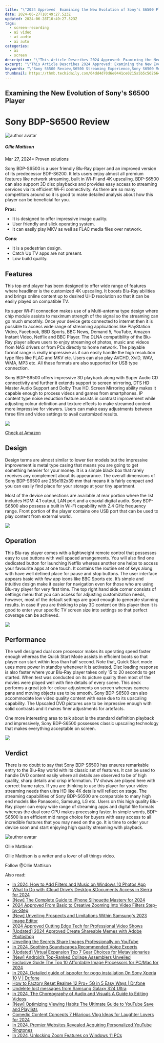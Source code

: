 ```yaml
---
title: "\"2024 Approved  Examining the New Evolution of Sony's S6500 Player\""
date: 2024-06-27T10:49:27.523Z
updated: 2024-06-28T10:49:27.523Z
tags: 
  - screen-recording
  - ai video
  - ai audio
  - ai auto
categories: 
  - ai
  - screen
description: "\"This Article Describes 2024 Approved: Examining the New Evolution of Sony's S6500 Player\""
excerpt: "\"This Article Describes 2024 Approved: Examining the New Evolution of Sony's S6500 Player\""
keywords: "\"Sony S6500 Review,S6500 Streaming Experience,Sony S6500 Media Evolution,S6500 Player Updates,Next-Gen Sony S6500,Sony Portable S6500 Guide,Sony S6500 Connectivity Insights\""
thumbnail: https://thmb.techidaily.com/64dd4d70d6e0441ce0215a5b5c562664b1c9c88648a5d01b942d93707afe0dac.jpg
---
```


## Examining the New Evolution of Sony's S6500 Player

# Sony BDP-S6500 Review

![author avatar](https://images.wondershare.com/filmora/article-images/ollie-mattison.jpg)

##### Ollie Mattison

 Mar 27, 2024• Proven solutions

Sony BDP-S6500 is a user friendly Blu-Ray player and an improved version of its predecessor BDP-S6200\. It lets users enjoy almost all premium features like network streaming, built in Wi-Fi and 4K upscaling. BDP-S6500 can also support 3D disc playbacks and provides easy access to streaming services via its efficient Wi-Fi connectivity. As there are so many competitors around so it is good to make detailed analysis about how this player can be beneficial for you.

**Pros:**

* It is designed to offer impressive image quality.
* User friendly and slick operating system.
* It can easily play MKV as well as FLAC media files over network.

**Cons:**

* It is a pedestrian design.
* Catch Up TV apps are not present.
* Low build quality.

## Features

This top end player has been designed to offer wide range of features where headliner is the customized 4K upscaling. It boosts Blu-Ray abilities and brings online content up to desired UHD resolution so that it can be easily played on compatible TV.

Its super Wi-Fi connection makes use of a Multi-antenna type design where chip module assists to maximum strength of the signal so the streaming can go much smoothly. Once your device gets connected to internet then it is possible to access wide range of streaming applications like PlayStation Video, Facebook, BBD Sports, BBC News, Demand 5, YouTube, Amazon Instant Video, Netflix and BBC Player. The DLNA compatibility of the Blu-Ray player allows users to enjoy streaming of photos, music and videos from NAS drivers or from PCs directly to home network. The playable format range is really impressive as it can easily handle the high resolution type files like FLAC and MKV etc. Users can also play AVCHD, XviD, WAV, WMA, MP3 etc. All these formats are also supported for USB type connection.

Sony BDP-S6500 offers impressive 3D playback along with Super Audio CD connectivity and further it extends support to screen mirroring, DTS HD Master Audio Support and Dolby True HD. Screen Mirroring ability makes it capable enough to process videos and games from smartphones. IP content type noise reduction feature assists in contrast improvement while adjusting colour definition and texture effects to make streamed content more impressive for viewers. Users can make easy adjustments between three film and video settings to avail customized results.

![](https://images.wondershare.com/filmora/article-images/s6500-2.jpg)

[Check at Amazon](https://www.amazon.com/gp/product/B00X6AGWRQ/ref=as%5Fli%5Ftl?ie=UTF8&tag=vs-flora-20&camp=1789&creative=9325&linkCode=as2&creativeASIN=B00X6AGWRQ&linkId=0245ff252766063f214b09b223009990)

## Design

Design terms are almost similar to lower tier models but the impressive improvement is metal type casing that means you are going to get something heavier for your money. It is a simple black box that rarely receives any complement about its appearance. The overall dimensions of Sony BDP-S6500 are 255x192x39 mm that means it is fairly compact and you can easily find place for your storage at your tiny apartment.

Most of the device connections are available at rear portion where the list includes HDMI 4.1 output, LAN port and a coaxial digital audio. Sony BDP-S6500 also possess a built in Wi-Fi capability with 2.4 GHz frequency range. Front portion of the player contains one USB port that can be used to play content from external world.

![](https://images.wondershare.com/filmora/article-images/s6500-3.jpg)

## Operation

This Blu-ray player comes with a lightweight remote control that possesses easy to use buttons with well spaced arrangements. You will also find one dedicated button for launching Netflix whereas another one helps to access your favourite apps at one touch. It contains the routine set of keys along with have well defined place for pause and stop buttons. The user interface appears basic with few app icons like BBC Sports etc. It’s simple and intuitive design make it easier for navigation even for those who are using Blu-ray player for very first time. The top right hand side corner consists of settings menu that you can access for adjusting customization needs, however, most of the default settings are good enough to generate stunning results. In case if you are thinking to play 3D content on this player then it is good to enter your specific TV screen size into settings so that perfect coverage can be achieved.

![](https://images.wondershare.com/filmora/article-images/s6500-1.jpg)

## Performance

The well designed dual core processor makes its operating speed faster enough whereas the Quick Start Mode assists in efficient boots so that player can start within less than half second. Note that, Quick Start mode uses more power in standby whenever it is activated. Disc loading response is also faster where your Blu-Ray player takes only 15 to 20 seconds to get started. When test was conducted on its picture quality then most of the movies were played well with fine details of every scene. This deck performs a great job for colour adjustments on screen whereas camera pans and moving objects use to be smooth. Sony BDP-S6500 can also accommodate low video quality content with ease due to its upscaling capability. The Upscaled DVD pictures use to be impressive enough with solid contrasts and it makes finer adjustments for artefacts.

One more interesting area to talk about is the standard definition playback and impressively, Sony BDP-S6500 possesses classic upscaling technology that makes everything acceptable on screen.

![](https://images.wondershare.com/filmora/article-images/s6500-4.jpg)

## Verdict

There is no doubt to say that Sony BDP-S6500 has ensures remarkable entry to the Blu-Ray world with its classic set of features. It can be used to handle DVD content easily where all details are observed to be of high quality, sharp details and crisp information. TV shows are played here with correct frame rates. If you are thinking to use this player for your video streaming needs then ultra HD like 4K details will reflect on stage. The streaming capabilities of Sony BDP-S6500 are comparable to many high end models like Panasonic, Samsung, LG etc. Users on this high quality Blu-Ray player can enjoy wide range of streaming apps and digital file formats whereas the dual core CPU makes processing faster. In simple words, BDP-S6500 is an efficient mid range choice for buyers with easy access to all incredible features that you may need on the go. It is time to order your device soon and start enjoying high quality streaming with playback.

![author avatar](https://images.wondershare.com/filmora/article-images/ollie-mattison.jpg)

Ollie Mattison

Ollie Mattison is a writer and a lover of all things video.

Follow @Ollie Mattison


<ins class="adsbygoogle"
     style="display:block"
     data-ad-format="autorelaxed"
     data-ad-client="ca-pub-7571918770474297"
     data-ad-slot="1223367746"></ins>



<ins class="adsbygoogle"
     style="display:block"
     data-ad-client="ca-pub-7571918770474297"
     data-ad-slot="8358498916"
     data-ad-format="auto"
     data-full-width-responsive="true"></ins>


<span class="atpl-alsoreadstyle">Also read:</span>
<div><ul>
<li><a href="https://article-posts.techidaily.com/in-2024-how-to-add-filters-and-music-on-windows-10-photos-app/"><u>In 2024, How to Add Filters and Music on Windows 10 Photos App</u></a></li>
<li><a href="https://article-posts.techidaily.com/what-to-do-with-icloud-drives-desktop-anddocuments-access-in-sierra-for-2024/"><u>What to Do with iCloud Drive’s Desktop &Documents Access in Sierra for 2024</u></a></li>
<li><a href="https://article-posts.techidaily.com/new-the-complete-guide-to-iphone-silhouette-mastery-for-2024/"><u>[New] The Complete Guide to iPhone Silhouette Mastery for 2024</u></a></li>
<li><a href="https://article-posts.techidaily.com/2024-approved-from-basic-to-creative-zooming-into-video-filters-step-by-step/"><u>2024 Approved  From Basic to Creative  Zooming Into Video Filters Step-by-Step</u></a></li>
<li><a href="https://article-posts.techidaily.com/new-unveiling-prospects-and-limitations-within-samsungs-2023-image-editor/"><u>[New] Unveiling Prospects and Limitations Within Samsung's 2023 Image Editor</u></a></li>
<li><a href="https://article-posts.techidaily.com/2024-approved-cutting-edge-tech-for-professional-video-shows/"><u>2024 Approved  Cutting Edge Tech for Professional Video Shows</u></a></li>
<li><a href="https://article-posts.techidaily.com/updated-2024-approved-create-shareable-memes-with-adobe-photoshop/"><u>[Updated] 2024 Approved  Create Shareable Memes with Adobe Photoshop</u></a></li>
<li><a href="https://article-posts.techidaily.com/unveiling-the-secrets-share-images-professionally-on-youtube/"><u>Unveiling the Secrets  Share Images Professionally on YouTube</u></a></li>
<li><a href="https://article-posts.techidaily.com/in-2024-soothing-soundscapes-recommended-voice-experts/"><u>In 2024, Soothing Soundscapes  Recommended Voice Experts</u></a></li>
<li><a href="https://article-posts.techidaily.com/updated-virtual-expansion-top-7-gear-choices-for-metavisionaries/"><u>[Updated] Virtual Expansion  Top 7 Gear Choices for Metavisionaries</u></a></li>
<li><a href="https://extra-lessons.techidaily.com/new-androids-top-ranked-collage-assemblers-unveiled/"><u>[New] Android’s Top-Ranked Collage Assemblers Unveiled</u></a></li>
<li><a href="https://some-techniques.techidaily.com/exclusive-guide-the-top-10-affordable-image-processors-for-pcmac-for-2024/"><u>Exclusive Guide  The Top 10 Affordable Image Processors for PC/Mac for 2024</u></a></li>
<li><a href="https://android-pokemon-go.techidaily.com/in-2024-detailed-guide-of-ispoofer-for-pogo-installation-on-sony-xperia-10-v-drfone-by-drfone-virtual-android/"><u>In 2024, Detailed guide of ispoofer for pogo installation On Sony Xperia 10 V | Dr.fone</u></a></li>
<li><a href="https://techidaily.com/how-to-factory-reset-realme-12-proplus-5g-in-5-easy-ways-drfone-by-drfone-reset-android-reset-android/"><u>How to Factory Reset Realme 12 Pro+ 5G in 5 Easy Ways | Dr.fone</u></a></li>
<li><a href="https://techidaily.com/undelete-lost-messages-from-samsung-galaxy-s24-ultra-by-fonelab-android-recover-messages/"><u>Undelete lost messages from Samsung Galaxy S24 Ultra</u></a></li>
<li><a href="https://some-guidance.techidaily.com/in-2024-the-choreography-of-audio-and-visuals-a-guide-to-editing-videos/"><u>In 2024, The Choreography of Audio and Visuals  A Guide to Editing Videos</u></a></li>
<li><a href="https://facebook-video-footage.techidaily.com/new-optimizing-viewing-habits-the-ultimate-guide-to-youtube-save-and-playlists/"><u>[New] Optimizing Viewing Habits  The Ultimate Guide to YouTube Save and Playlists</u></a></li>
<li><a href="https://youtube-video-recordings.techidaily.com/comedic-content-concepts-7-hilarious-vlog-ideas-for-laughter-lovers-for-2024/"><u>Comedic Content Concepts  7 Hilarious Vlog Ideas for Laughter Lovers for 2024</u></a></li>
<li><a href="https://extra-approaches.techidaily.com/in-2024-premier-websites-revealed-acquiring-personalized-youtube-ringtones/"><u>In 2024, Premier Websites Revealed  Acquiring Personalized YouTube Ringtones</u></a></li>
<li><a href="https://some-approaches.techidaily.com/in-2024-unlocking-zoom-features-on-windows-11-pcs/"><u>In 2024, Unlocking Zoom Features on Windows 11 PCs</u></a></li>
</ul></div>
